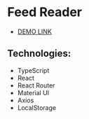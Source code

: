 # Feed Reader
- [DEMO LINK](https://irashtynda.github.io/incora-test-task/)

## Technologies:
- TypeScript
- React
- React Router
- Material UI
- Axios
- LocalStorage



